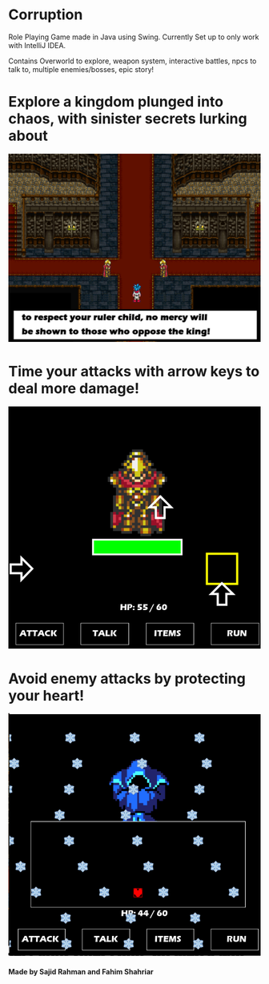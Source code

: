 # Corruption

Role Playing Game made in Java using Swing. Currently Set up to only work with IntelliJ IDEA.

Contains Overworld to explore, weapon system, interactive battles, npcs to talk to, multiple enemies/bosses, epic story!

# Explore a kingdom plunged into chaos, with sinister secrets lurking about
![OverWorld](docs/overworld.png)

# Time your attacks with arrow keys to deal more damage!
![PlayerAttack](docs/battle.png)

# Avoid enemy attacks by protecting your heart!
![EnemyAttack](docs/enemy_attack.png)


#### Made by Sajid Rahman and Fahim Shahriar
